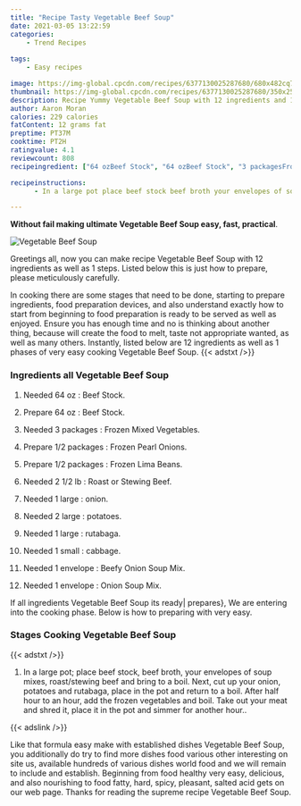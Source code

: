 ```yaml
---
title: "Recipe Tasty Vegetable Beef Soup"
date: 2021-03-05 13:22:59
categories:
    - Trend Recipes
    
tags:
    - Easy recipes

image: https://img-global.cpcdn.com/recipes/6377130025287680/680x482cq70/vegetable-beef-soup-recipe-main-photo.jpg
thumbnail: https://img-global.cpcdn.com/recipes/6377130025287680/350x250cq70/vegetable-beef-soup-recipe-main-photo.jpg
description: Recipe Yummy Vegetable Beef Soup with 12 ingredients and 1 stages of easy cooking.
author: Aaron Moran
calories: 229 calories
fatContent: 12 grams fat
preptime: PT37M
cooktime: PT2H
ratingvalue: 4.1
reviewcount: 808
recipeingredient: ["64 ozBeef Stock", "64 ozBeef Stock", "3 packagesFrozen Mixed Vegetables", "1/2 packagesFrozen Pearl Onions", "1/2 packagesFrozen Lima Beans", "2 1/2 lbRoast or Stewing Beef", "1 largeonion", "2 largepotatoes", "1 largerutabaga", "1 smallcabbage", "1 envelopeBeefy Onion Soup Mix", "1 envelopeOnion Soup Mix"]

recipeinstructions: 
      - In a large pot place beef stock beef broth your envelopes of soup mixes roaststewing beef and bring to a boil Next cut up your onion potatoes and rutabaga place in the pot and return to a boil After half hour to an hour add the frozen vegetables and boil Take out your meat and shred it place it in the pot and simmer for another hour

---
```




**Without fail making ultimate Vegetable Beef Soup easy, fast, practical**. 


![Vegetable Beef Soup](https://img-global.cpcdn.com/recipes/6377130025287680/680x482cq70/vegetable-beef-soup-recipe-main-photo.jpg "Vegetable Beef Soup")




Greetings all, now you can make recipe Vegetable Beef Soup with 12 ingredients as well as 1 steps. Listed below this is just how to prepare, please meticulously carefully.

In cooking there are some stages that need to be done, starting to prepare ingredients, food preparation devices, and also understand exactly how to start from beginning to food preparation is ready to be served as well as enjoyed. Ensure you has enough time and no is thinking about another thing, because will create the food to melt, taste not appropriate wanted, as well as many others. Instantly, listed below are 12 ingredients as well as 1 phases of very easy cooking Vegetable Beef Soup.
{{< adstxt />}}

### Ingredients all Vegetable Beef Soup


1. Needed 64 oz : Beef Stock.

1. Prepare 64 oz : Beef Stock.

1. Needed 3 packages : Frozen Mixed Vegetables.

1. Prepare 1/2 packages : Frozen Pearl Onions.

1. Prepare 1/2 packages : Frozen Lima Beans.

1. Needed 2 1/2 lb : Roast or Stewing Beef.

1. Needed 1 large : onion.

1. Needed 2 large : potatoes.

1. Needed 1 large : rutabaga.

1. Needed 1 small : cabbage.

1. Needed 1 envelope : Beefy Onion Soup Mix.

1. Needed 1 envelope : Onion Soup Mix.



If all ingredients Vegetable Beef Soup its ready| prepares}, We are entering into the cooking phase. Below is how to preparing with very easy.

### Stages Cooking Vegetable Beef Soup

{{< adstxt />}}


1. In a large pot; place beef stock, beef broth, your envelopes of soup mixes, roast/stewing beef and bring to a boil. Next, cut up your onion, potatoes and rutabaga, place in the pot and return to a boil. After half hour to an hour, add the frozen vegetables and boil. Take out your meat and shred it, place it in the pot and simmer for another hour..





{{< adslink />}}

Like that formula easy make with established dishes Vegetable Beef Soup, you additionally do try to find more dishes food various other interesting on site us, available hundreds of various dishes world food and we will remain to include and establish. Beginning from food healthy very easy, delicious, and also nourishing to food fatty, hard, spicy, pleasant, salted acid gets on our web page. Thanks for reading the supreme recipe Vegetable Beef Soup.
